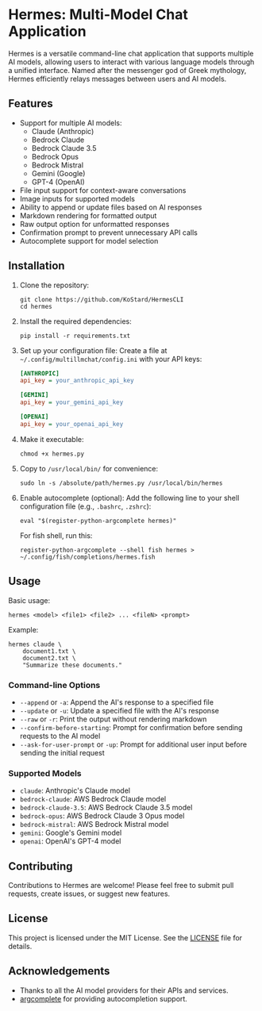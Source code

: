 # Hermes: Multi-Model Chat Application

Hermes is a versatile command-line chat application that supports multiple AI models, allowing users to interact with various language models through a unified interface. Named after the messenger god of Greek mythology, Hermes efficiently relays messages between users and AI models.

## Features

- Support for multiple AI models:
  - Claude (Anthropic)
  - Bedrock Claude
  - Bedrock Claude 3.5
  - Bedrock Opus
  - Bedrock Mistral
  - Gemini (Google)
  - GPT-4 (OpenAI)
- File input support for context-aware conversations
- Image inputs for supported models
- Ability to append or update files based on AI responses
- Markdown rendering for formatted output
- Raw output option for unformatted responses
- Confirmation prompt to prevent unnecessary API calls
- Autocomplete support for model selection

## Installation

1. Clone the repository:
   ```
   git clone https://github.com/KoStard/HermesCLI
   cd hermes
   ```

2. Install the required dependencies:
   ```
   pip install -r requirements.txt
   ```

3. Set up your configuration file:
   Create a file at `~/.config/multillmchat/config.ini` with your API keys:
   ```ini
   [ANTHROPIC]
   api_key = your_anthropic_api_key

   [GEMINI]
   api_key = your_gemini_api_key

   [OPENAI]
   api_key = your_openai_api_key
   ```

4. Make it executable:
   ```
   chmod +x hermes.py
   ```

5. Copy to `/usr/local/bin/` for convenience:
    ```
    sudo ln -s /absolute/path/hermes.py /usr/local/bin/hermes
    ```

6. Enable autocomplete (optional):
   Add the following line to your shell configuration file (e.g., `.bashrc`, `.zshrc`):
   ```
   eval "$(register-python-argcomplete hermes)"
   ```
   For fish shell, run this:
   ```
   register-python-argcomplete --shell fish hermes > ~/.config/fish/completions/hermes.fish
   ```

## Usage

Basic usage:
```
hermes <model> <file1> <file2> ... <fileN> <prompt>
```

Example:
```
hermes claude \
    document1.txt \
    document2.txt \
    "Summarize these documents."
```

### Command-line Options

- `--append` or `-a`: Append the AI's response to a specified file
- `--update` or `-u`: Update a specified file with the AI's response
- `--raw` or `-r`: Print the output without rendering markdown
- `--confirm-before-starting`: Prompt for confirmation before sending requests to the AI model
- `--ask-for-user-prompt` or `-up`: Prompt for additional user input before sending the initial request

### Supported Models

- `claude`: Anthropic's Claude model
- `bedrock-claude`: AWS Bedrock Claude model
- `bedrock-claude-3.5`: AWS Bedrock Claude 3.5 model
- `bedrock-opus`: AWS Bedrock Claude 3 Opus model
- `bedrock-mistral`: AWS Bedrock Mistral model
- `gemini`: Google's Gemini model
- `openai`: OpenAI's GPT-4 model

## Contributing

Contributions to Hermes are welcome! Please feel free to submit pull requests, create issues, or suggest new features.

## License

This project is licensed under the MIT License. See the [LICENSE](LICENSE) file for details.

## Acknowledgements

- Thanks to all the AI model providers for their APIs and services.
- [argcomplete](https://github.com/kislyuk/argcomplete) for providing autocompletion support.